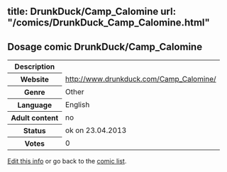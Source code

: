 title: DrunkDuck/Camp_Calomine
url: "/comics/DrunkDuck_Camp_Calomine.html"
---
Dosage comic DrunkDuck/Camp_Calomine
-----------------------------------------

<table class="comicinfo">
<tr>
<th>Description</th><td></td>
</tr>
<tr>
<th>Website</th><td><a href="http://www.drunkduck.com/Camp_Calomine/">http://www.drunkduck.com/Camp_Calomine/</a></td>
</tr>
<tr>
<th>Genre</th><td>Other</td>
</tr>
<tr>
<th>Language</th><td>English</td>
</tr>
<tr>
<th>Adult content</th><td>no</td>
</tr>
<tr>
<th>Status</th><td>ok on 23.04.2013</td>
</tr>
<tr>
<th>Votes</th><td>0</div></td>
</tr>
</table>

[Edit this info](/comics/DrunkDuck_Camp_Calomine_edit.html) or go back to the [comic list](../comic-index.html).
